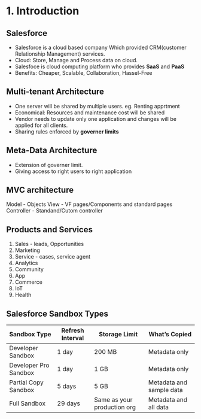 # 1. Introduction

## Salesforce

- Salesforce is a cloud based company Which provided CRM(customer Relationship Management) services.
- Cloud: Store, Manage and Process data on cloud.
- Salesfoce is cloud computing platform who provides **SaaS** and **PaaS**
- Benefits: Cheaper, Scalable, Collaboration, Hassel-Free

## Multi-tenant Architecture

- One server will be shared by multiple users. eg. Renting apprtment
- Economical: Resources and maintenance cost will be shared
- Vendor needs to update only one application and changes will be applied for all clients.
- Sharing rules enforced by **governer limits**

## Meta-Data Architecture

- Extension of governer limit.
- Giving access to right users to right application

## MVC architecture

Model - Objects
View - VF pages/Components and standard pages
Controller - Standand/Cutom controller

## Products and Services

1. Sales - leads, Opportunities
2. Marketing
3. Service - cases, service agent
4. Analytics
5. Community
6. App
7. Commerce
8. IoT
9. Health

## Salesforce Sandbox Types

|Sandbox Type | Refresh Interval | Storage Limit | What’s Copied |
|-------------|------------------|---------------|---------------|
|Developer Sandbox | 1 day  | 200 MB | Metadata only |
|Developer Pro Sandbox | 1 day  | 1 GB |Metadata only |
|Partial Copy Sandbox | 5 days  | 5 GB | Metadata and sample data | 
|Full Sandbox | 29 days | Same as your production org | Metadata and all data |
